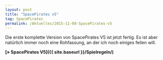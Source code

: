 ```yaml
---
layout: post
title: "SpacePirates v5"
tag: SpacePirates
permalink: /Aktuelles/2015-11-08-SpacePirates-v5
---
```


Die erste komplette Version von SpacePirates V5 ist jetzt fertig. Es ist aber natürlich immer noch eine Rohfassung, an der ich noch einiges feilen will.

**[&raquo; SpacePirates V5]({{ site.baseurl }}/Spielregeln/)**


